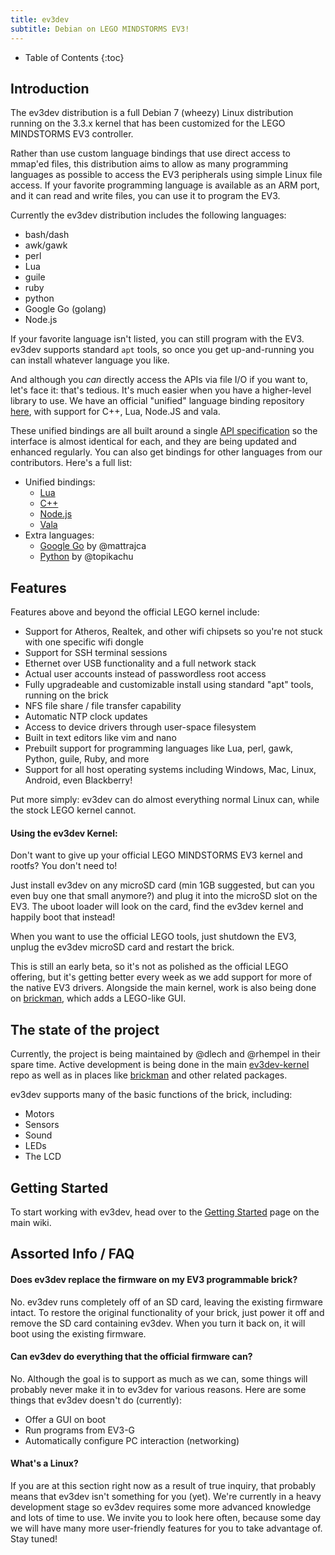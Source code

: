 ```yaml
---
title: ev3dev
subtitle: Debian on LEGO MINDSTORMS EV3!
---
```


* Table of Contents
{:toc}

## Introduction

The ev3dev distribution is a full Debian 7 (wheezy) Linux distribution running
on the 3.3.x kernel that has been customized for the LEGO MINDSTORMS EV3
controller.

Rather than use custom language bindings that use direct access to mmap'ed
files, this distribution aims to allow as many programming languages as
possible to access the EV3 peripherals using simple Linux file access. If your
favorite programming language is available as an ARM port, and it can read and
write files, you can use it to program the EV3.

Currently the ev3dev distribution includes the following languages:

* bash/dash
* awk/gawk
* perl
* Lua
* guile
* ruby
* python
* Google Go (golang)
* Node.js

If your favorite language isn't listed, you can still program with the EV3.
ev3dev supports standard `apt` tools, so once you get up-and-running
you can install whatever language you like.

And although you *can* directly access the APIs via file I/O if you want to,
let's face it: that's tedious. It's much easier when you have a higher-level
library to use. We have an official "unified" language binding repository
[here](http://github.com/ev3dev/ev3dev-lang), with support for C++, Lua,
Node.JS and vala.

These unified bindings are all built around a single
[API specification](http://github.com/ev3dev/ev3dev-lang/blob/language-binding-unification/wrapper-specification.md)
so the interface is almost identical for each, and they are being updated and
enhanced regularly. You can also get bindings for other languages from our
contributors. Here's a full list:

* Unified bindings:
    * [Lua](https://github.com/ev3dev/ev3dev-lang/tree/language-binding-unification/lua)
    * [C++](https://github.com/ev3dev/ev3dev-lang/tree/language-binding-unification/cpp)
    * [Node.js](https://github.com/ev3dev/ev3dev-lang/tree/language-binding-unification/js)
    * [Vala](https://github.com/ev3dev/ev3dev-lang/tree/language-binding-unification/vala)
* Extra languages:
    * [Google Go](https://github.com/mattrajca/GoEV3) by @mattrajca
    * [Python](https://github.com/topikachu/python-ev3) by @topikachu

## Features

Features above and beyond the official LEGO kernel include:

* Support for Atheros, Realtek, and other wifi chipsets so you're not stuck
  with one specific wifi dongle
* Support for SSH terminal sessions
* Ethernet over USB functionality and a full network stack
* Actual user accounts instead of passwordless root access
* Fully upgradeable and customizable install using standard "apt" tools,
  running on the brick
* NFS file share / file transfer capability
* Automatic NTP clock updates 
* Access to device drivers through user-space filesystem
* Built in text editors like vim and nano
* Prebuilt support for programming languages like Lua, perl, gawk, Python,
  guile, Ruby, and more
* Support for all host operating systems including Windows, Mac, Linux,
  Android, even Blackberry!

Put more simply: ev3dev can do almost everything normal Linux can, while the
stock LEGO kernel cannot.

#### Using the ev3dev Kernel:

Don't want to give up your official LEGO MINDSTORMS EV3 kernel and rootfs? You
don't need to!

Just install  ev3dev  on any microSD card (min 1GB suggested, but can you even
buy one that small anymore?) and plug it into the microSD slot on the EV3. The
uboot loader will look on the card, find the ev3dev kernel and happily boot
that instead!

When you want to use the official LEGO tools, just shutdown the EV3, unplug the
ev3dev microSD card and restart the brick.

This is still an early beta, so it's not as polished as the official LEGO
offering, but it's getting better every week as we add support for more of the
native EV3 drivers. Alongside the main kernel, work is also being done on
[brickman], which adds a LEGO-like GUI.

## The state of the project

Currently, the project is being maintained by @dlech and @rhempel in their
spare time. Active development is being done in the main [ev3dev-kernel] repo
as well as in places like [brickman] and other related packages.

ev3dev supports many of the basic functions of the brick, including:

* Motors
* Sensors
* Sound
* LEDs
* The LCD

## Getting Started
To start working with ev3dev, head over to the [Getting Started] page on the
main wiki.

## Assorted Info / FAQ

#### Does ev3dev replace the firmware on my EV3 programmable brick?

No. ev3dev runs completely off of an SD card, leaving the existing firmware
intact. To restore the original functionality of your brick, just power it off
and remove the SD card containing ev3dev. When you turn it back on, it will
boot using the existing firmware.

#### Can ev3dev do everything that the official firmware can?

No. Although the goal is to support as much as we can, some things will
probably never make it in to ev3dev for various reasons. Here are some things
that ev3dev doesn't do (currently):

* Offer a GUI on boot
* Run programs from EV3-G
* Automatically configure PC interaction (networking)

#### What's a Linux?

If you are at this section right now as a result of true inquiry, that probably
means that ev3dev isn't something for you (yet). We're currently in a heavy
development stage so ev3dev requires some more advanced knowledge and lots of
time to use. We invite you to look here often, because some day we will have
many more user-friendly features for you to take advantage of. Stay tuned!

[Getting Started]: https://github.com/ev3dev/ev3dev/wiki/getting-started-v2
[ev3dev-kernel]: https://github.com/ev3dev/ev3dev-kernel
[brickman]: https://github.com/ev3dev/brickman
